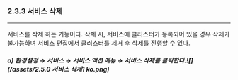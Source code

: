 ### 2.3.3    서비스 삭제

---

서비스를 삭제 하는 기능이다. 삭제 시, 서비스에 클러스터가 등록되어 있을 경우 삭제가 불가능하며 서비스 편집에서 클러스터를 제거 후 삭제를 진행할 수 있다.

##### a\) 환경설정 → 서비스 → 서비스 액션 메뉴 → 서비스 삭제를 클릭한다.![](/assets/2.5.0 서비스 삭제1 ko.png)



